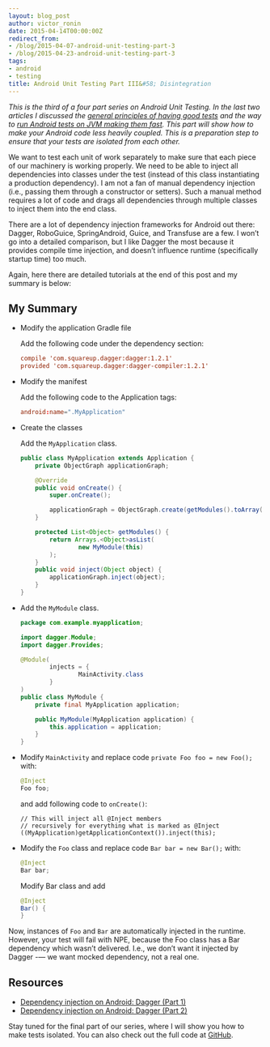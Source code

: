 ```yaml
---
layout: blog_post
author: victor_ronin
date: 2015-04-14T00:00:00Z
redirect_from:
- /blog/2015-04-07-android-unit-testing-part-3
- /blog/2015-04-23-android-unit-testing-part-3
tags:
- android
- testing
title: Android Unit Testing Part III&#58; Disintegration
---
```


*This is the third of a four part series on Android Unit Testing. In
the last two articles I discussed the [general principles of having
good
tests](https://www.okta.com/blog/2015/01/android-unit-testing-part-i-what-makes-strong-test-automation/)
and the way to [run Android tests on JVM making them
fast](/blog/2015/04/07/android-unit-testing-part-2). This
part will show how to make your Android code less heavily
coupled. This is a preparation step to ensure that your tests are
isolated from each other.*

We want to test each unit of work separately to make sure that each
piece of our machinery is working properly. We need to be able to
inject all dependencies into classes under the test (instead of this
class instantiating a production dependency). I am not a fan of
manual dependency injection (i.e., passing them through a
constructor or setters). Such a manual method requires a lot of code
and drags all dependencies through multiple classes to inject them
into the end class.

There are a lot of dependency injection frameworks for Android out
there: Dagger, RoboGuice, SpringAndroid, Guice, and Transfuse are a
few. I won’t go into a detailed comparison, but I like Dagger the
most because it provides compile time injection, and doesn’t
influence runtime (specifically startup time) too much.

Again, here there are detailed tutorials at the end of this post and
my summary is below:

## My Summary

-   Modify the application Gradle file

    Add the following code under the dependency section:

    ~~~ conf
    compile 'com.squareup.dagger:dagger:1.2.1'
    provided 'com.squareup.dagger:dagger-compiler:1.2.1'
    ~~~
-   Modify the manifest

    Add the following code to the Application tags:

    ~~~ conf
    android:name=".MyApplication"
    ~~~
-   Create the classes

    Add the `MyApplication` class.

    ~~~ java
    public class MyApplication extends Application {
        private ObjectGraph applicationGraph;

        @Override
        public void onCreate() {
            super.onCreate();

            applicationGraph = ObjectGraph.create(getModules().toArray());
        }

        protected List<Object> getModules() {
            return Arrays.<Object>asList(
                    new MyModule(this)
            );
        }
        public void inject(Object object) {
            applicationGraph.inject(object);
        }
    }
    ~~~
-   Add the `MyModule` class.

    ~~~ java
    package com.example.myapplication;

    import dagger.Module;
    import dagger.Provides;

    @Module(
            injects = {
                    MainActivity.class
            }
    )
    public class MyModule {
        private final MyApplication application;

        public MyModule(MyApplication application) {
            this.application = application;
        }
    }
    ~~~
-   Modify `MainActivity` and replace code `private Foo
    foo = new Foo();` with:

    ~~~ java
    @Inject
    Foo foo;
    ~~~

    and add following code to `onCreate()`:

    ~~~
    // This will inject all @Inject members
    // recursively for everything what is marked as @Inject
    ((MyApplication)getApplicationContext()).inject(this);
    ~~~
-   Modify the `Foo` class and replace code `Bar bar = new Bar();` with:

    ~~~ java
    @Inject
    Bar bar;
    ~~~

    Modify Bar class and add

    ~~~ java
    @Inject
    Bar() {
    }
    ~~~

Now, instances of `Foo` and `Bar` are
automatically injected in the runtime. However, your test will fail
with NPE, because the Foo class has a Bar dependency which wasn’t
delivered. I.e., we don’t want it injected by Dagger -— we want mocked
dependency, not a real one.

## Resources

-   [Dependency injection on Android: Dagger (Part 1)](http://antonioleiva.com/dependency-injection-android-dagger-part-1/)
-   [Dependency injection on Android: Dagger (Part 2)](http://antonioleiva.com/dagger-android-part-2/)

Stay tuned for the final part of our series, where I will show you
how to make tests isolated. You can also check out the full code at
[GitHub](https://github.com/vronin-okta/okta_blog_samples/tree/master/android_unit_testing).
